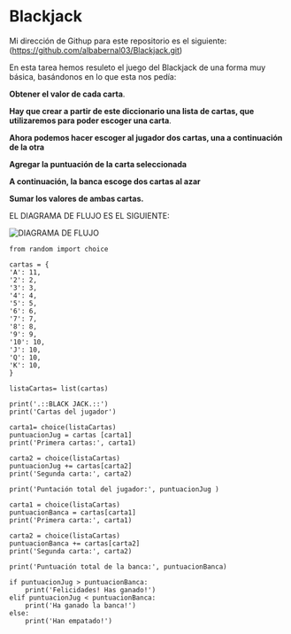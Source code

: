 # Blackjack

Mi dirección de Githup para este repositorio es el siguiente:(https://github.com/albabernal03/Blackjack.git)

En esta tarea hemos resuleto el juego del Blackjack de una forma muy básica, basándonos en lo que esta nos pedía:


**Obtener el valor de cada carta**.

**Hay que crear a partir de este diccionario una lista de cartas, que utilizaremos para poder escoger una carta**.

**Ahora podemos hacer escoger al jugador dos cartas, una a continuación de la otra**

**Agregar la puntuación de la carta seleccionada**

**A continuación, la banca escoge dos cartas al azar**

**Sumar los valores de ambas cartas.**


EL DIAGRAMA DE FLUJO ES EL SIGUIENTE:

![DIAGRAMA DE FLUJO](https://user-images.githubusercontent.com/91721875/143091518-9ccc5cb9-6065-4b34-9874-08aaea1c0dc4.jpg)


```
from random import choice

cartas = {
'A': 11,
'2': 2,
'3': 3,
'4': 4,
'5': 5,
'6': 6,
'7': 7,
'8': 8,
'9': 9,
'10': 10,
'J': 10,
'Q': 10,
'K': 10,
}

listaCartas= list(cartas)

print('.::BLACK JACK.::')
print('Cartas del jugador')

carta1= choice(listaCartas)
puntuacionJug = cartas [carta1]
print('Primera cartas:', carta1)

carta2 = choice(listaCartas)
puntuacionJug += cartas[carta2]
print('Segunda carta:', carta2)

print('Puntación total del jugador:', puntuacionJug )

carta1 = choice(listaCartas)
puntuacionBanca = cartas[carta1]
print('Primera carta:', carta1)

carta2 = choice(listaCartas)
puntuacionBanca += cartas[carta2]
print('Segunda carta:', carta2)

print('Puntuación total de la banca:', puntuacionBanca)

if puntuacionJug > puntuacionBanca:
    print('Felicidades! Has ganado!')
elif puntuacionJug < puntuacionBanca:
    print('Ha ganado la banca!')
else:
    print('Han empatado!')

```
